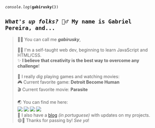<code>*console.log*(**gabirusky()**)</code> 
<code><h2>*What's up folks?* 🙋‍♂️ My name is **Gabriel Pereira**, and...</h2></code>

> 🧙‍♂️ You can call me ***gabirusky***,<br><br>
> 👨‍💻 I'm a self-taught web dev, beginning to learn JavaScript and HTML/CSS.<br>
> ✨ **I believe that creativity is the best way to overcome any challenge**!<br><br>
> 💛 I really *dig* playing games and watching movies:<br>
> 🎮 Current favorite game: **Detroit Become Human**<br>
> 🎬 Current favorite movie: **Parasite**<br><br>
> 🌏 You can find me here:<br>
> <a href="https://facebook.com/gabirusky"><img src="https://img.shields.io/badge/fb-blue"></a> <a href="mailto:gpereiragsantos@gmail.com"><img src="https://img.shields.io/badge/gmail-red"></a> <a href="https://www.linkedin.com/in/gabirusky/"><img src="https://img.shields.io/badge/linkedin-informational"></a> <a href="https://instagram.com/gabirusky"><img src="https://img.shields.io/badge/instagram-blueviolet"></a><br>
> 🤖 I also have a [blog](https://gabirusky.com) *(in portuguese)* with updates on my projects.<br>
> 😄👋 Thanks for passing by! *See ya*!
